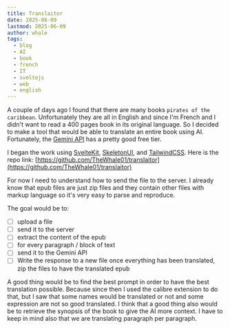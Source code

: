 ```yaml
---
title: Translaitor
date: 2025-06-09
lastmod: 2025-06-09
author: whale
tags:
  - blog
  - AI
  - book
  - french
  - IT
  - sveltejs
  - web
  - english
---
```

A couple of days ago I found that there are many books `pirates of the caribbean`. Unfortunately they are all in English and since I'm French and I didn't want to read a 400 pages book in its original language. So I decided to make a tool that would be able to translate an entire book using AI. Fortunately, the [Gemini API](https://gemini.google.com) has a pretty good free tier.

I began the work using [SvelteKit](https://svelte.dev/docs/kit/introduction), [SkeletonUI](https://www.skeleton.dev/), and [TailwindCSS](https://tailwindcss.com/). Here is the repo link: [https://github.com/TheWhale01/translaitor](https://github.com/TheWhale01/translaitor)

For now I need to understand how to send the file to the server. I already know that epub files are just zip files and they contain other files with markup language so it's very easy to parse and reproduce.

The goal would be to:
- [ ] upload a file
- [ ] send it to the server
- [ ] extract the content of the epub
- [ ] for every paragraph / block of text
- [ ] send it to the Gemini API
- [ ] Write the response to a new file
 once everything has been translated, zip the files to have the translated epub

A good thing would be to find the best prompt in order to have the best translation possible. Because since then I used the calibre extension to do that, but I saw that some names would be translated or not and some expression are not so good translated. I think that a good thing also would be to retrieve the synopsis of the book to give the AI more context. I have to keep in mind also that we are translating paragraph per paragraph.